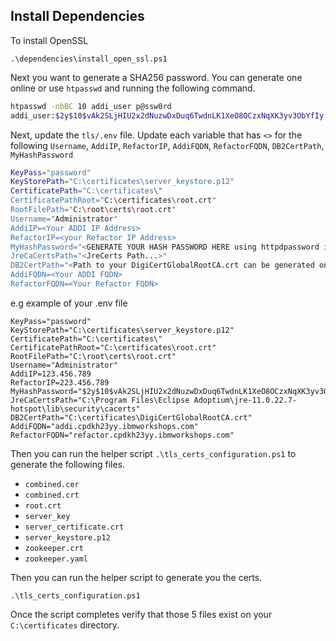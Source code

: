 ## Install Dependencies
To install OpenSSL 
```
.\dependencies\install_open_ssl.ps1
```

Next you want to generate a SHA256 password. You can generate one online or use `htpasswd` and running the following command.

```bash
htpasswd -nbBC 10 addi_user p@ssw0rd
addi_user:$2y$10$vAk2SLjHIU2x2dNuzwDxDuq6TwdnLK1XeO8OCzxNqXK3yv3ObYfIy
````

Next, update the `tls/.env` file. Update each variable that has `<>` for the following `Username`, `AddiIP`, `RefactorIP`, `AddiFQDN`, `RefactorFQDN`, `DB2CertPath`, `MyHashPassword`
```bash
KeyPass="password"
KeyStorePath="C:\certificates\server_keystore.p12"
CertificatePath="C:\certificates\"
CertificatePathRoot="C:\certificates\root.crt"
RootFilePath="C:\root\certs\root.crt"
Username="Administrator"
AddiIP=<Your ADDI IP Address>
RefactorIP=<your Refactor IP Address>
MyHashPassword="<GENERATE YOUR HASH PASSWORD HERE using httpdpassword i.e 2$y$10....Iy>"
JreCaCertsPath="<JreCerts Path...>"
DB2CertPath="<Path to your DigiCertGlobalRootCA.crt can be generated on IBM Cloud DB2 > "
AddiFQDN=<Your ADDI FQDN>
RefactorFQDN=<Your Refactor FQDN>
```

e.g example of your .env file

```
KeyPass="password"
KeyStorePath="C:\certificates\server_keystore.p12"
CertificatePath="C:\certificates\"
CertificatePathRoot="C:\certificates\root.crt"
RootFilePath="C:\root\certs\root.crt"
Username="Administrator"
AddiIP=123.456.789
RefactorIP=223.456.789
MyHashPassword="$2y$10$vAk2SLjHIU2x2dNuzwDxDuq6TwdnLK1XeO8OCzxNqXK3yv3ObYfIy"
JreCaCertsPath="C:\Program Files\Eclipse Adoptium\jre-11.0.22.7-hotspot\lib\security\cacerts"
DB2CertPath="C:\certificates\DigiCertGlobalRootCA.crt"
AddiFQDN="addi.cpdkh23yy.ibmworkshops.com"
RefactorFQDN="refactor.cpdkh23yy.ibmworkshops.com"
```

Then you can run the helper script `.\tls_certs_configuration.ps1` to generate the following files.
- `combined.cer`
- `combined.crt`
- `root.crt`
- `server_key`
- `server_certificate.crt`
- `server_keystore.p12`
- `zookeeper.crt`
- `zookeeper.yaml`


Then you can run the helper script to generate you the certs. 
```
.\tls_certs_configuration.ps1
```

Once the script completes verify that those 5 files exist on your `C:\certificates` directory.